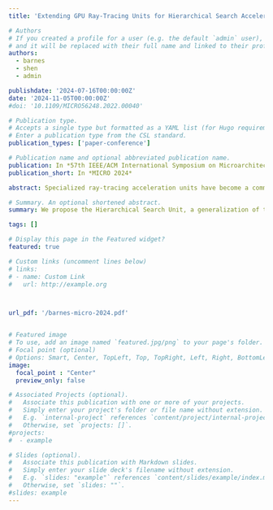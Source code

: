 ```yaml
---
title: 'Extending GPU Ray-Tracing Units for Hierarchical Search Acceleration'

# Authors
# If you created a profile for a user (e.g. the default `admin` user), write the username (folder name) here
# and it will be replaced with their full name and linked to their profile.
authors:
  - barnes
  - shen
  - admin

publishdate: '2024-07-16T00:00:00Z'
date: '2024-11-05T00:00:00Z'
#doi: '10.1109/MICRO56248.2022.00040'

# Publication type.
# Accepts a single type but formatted as a YAML list (for Hugo requirements).
# Enter a publication type from the CSL standard.
publication_types: ['paper-conference']

# Publication name and optional abbreviated publication name.
publication: In *57th IEEE/ACM International Symposium on Microarchitecture (MICRO)*
publication_short: In *MICRO 2024*

abstract: Specialized ray-tracing acceleration units have become a common feature in GPU hardware, enabling real-time ray-tracing of complex scenes for the first time. The ray-tracing unit accelerates the traversal of a hierarchical tree data structure called a bounding volume hierarchy to determine whether rays have intersected triangle primitives. Hierarchical search algorithms are a fundamental software pattern common in many important domains, such as recommendation systems and point cloud registration, but are difficult for GPUs to accelerate because they are characterized by extensive branching and recursion. The ray-tracing unit overcomes these limitations with specialized hardware to traverse hierarchical data structures efficiently but is mired by a highly specialized graphics API, which is not readily adaptable to general-purpose computation. We present the Hierarchical Search Unit (HSU), a flexible datapath to accelerate a more general class of hierarchical search algorithms, of which ray-tracing is one. We synthesize a baseline ray-intersection datapath and maximize functional unit reuse while extending the ray-tracing unit to support additional computations and a more general set of instructions. We demonstrate that the unit can improve the performance of three hierarchical search data structures in approximate nearest neighbors search algorithms and a B-tree key-value store index. For a minimal extension to the existing unit, our HSU improves the state-of-the-art GPU approximate nearest neighbor implementation by an average of 24.8% using the GPU’s general computing interface

# Summary. An optional shortened abstract.
summary: We propose the Hierarchical Search Unit, a generalization of the GPU's Ray Tracing Unit that accelerates the traversal of data with diverse dimensions and characteristics.

tags: []

# Display this page in the Featured widget?
featured: true

# Custom links (uncomment lines below)
# links:
# - name: Custom Link
#   url: http://example.org



url_pdf: '/barnes-micro-2024.pdf'


# Featured image
# To use, add an image named `featured.jpg/png` to your page's folder.
# Focal point (optional)
# Options: Smart, Center, TopLeft, Top, TopRight, Left, Right, BottomLeft, Bottom, BottomRight
image:
  focal_point : "Center"
  preview_only: false

# Associated Projects (optional).
#   Associate this publication with one or more of your projects.
#   Simply enter your project's folder or file name without extension.
#   E.g. `internal-project` references `content/project/internal-project/index.md`.
#   Otherwise, set `projects: []`.
#projects:
#  - example

# Slides (optional).
#   Associate this publication with Markdown slides.
#   Simply enter your slide deck's filename without extension.
#   E.g. `slides: "example"` references `content/slides/example/index.md`.
#   Otherwise, set `slides: ""`.
#slides: example
---
```

